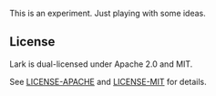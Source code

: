 This is an experiment. Just playing with some ideas.

## License

Lark is dual-licensed under Apache 2.0 and MIT. 

See [LICENSE-APACHE](LICENSE-APACHE) and [LICENSE-MIT](LICENSE-MIT) for details.
